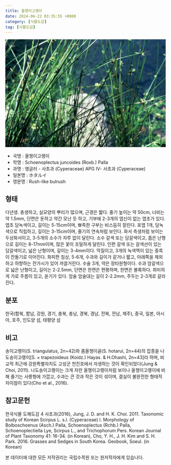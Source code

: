 ```yaml
---
title: 올챙이고랭이
date: 2024-06-22 03:35:55 +0800
category: [식물도감]
tag: [식물도감]
---
```




![올챙이고랭이](/assets/img/fileUpload/plants/basic/Cyperaceae/Scirpus/5548/5_th2.JPG)
- 국명 : 올챙이고랭이
- 학명 : Schoenoplectus juncoides (Roxb.) Palla
- 과명 : 앵글러 - 사초과 (Cyperaceae) APG Ⅳ- 사초과 (Cyperaceae)
- 일본명 : ホタルイ
- 영문명 : Rush-like bulrush


## 형태
다년생. 총생하고, 실모양의 뿌리가 많으며, 근경은 짧다. 줄기 높이는 약 50cm, 너비는 약 1.5mm, 단면은 둔하고 약간 모난 듯 하고, 기부에 2-3개의 엽신이 없는 엽초가 있다. 엽초 담녹색이고, 길이는 5-15cm이며, 뾰족한 구부는 비스듬히 잘린다. 포엽 1개, 담녹색으로 직립하고, 길이는 3-15cm이며, 줄기의 연속처럼 보인다. 화서 측생처럼 보이는 두상화서이고, 3-5개의 소수가 자루 없이 달린다. 소수 갈색 또는 담갈색이고, 좁은 난형으로 길이는 8-17mm이며, 많은 꽃이 조밀하게 달린다. 인편 갈색 또는 갈색선이 있는 담갈색이고, 넓은 난형이며, 길이는 3-4mm이다. 막질이고, 3개의 녹색맥이 있는 중륵이 잔돌기로 이어진다. 화피편 침상, 5-6개, 수과와 길이가 같거나 짧고, 아래쪽을 제외하고 하향하는 잔가시가 있어 까끌거린다. 수술 3개, 약은 장타원형이다. 수과 암갈색으로 넓은 난형이고, 길이는 2-2.5mm, 단면은 한면은 편평하며, 한면은 볼록하다. 희미하게 가로 주름이 있고, 윤기가 있다. 암술 암술대는 길이 2-2.2mm, 주두는 2-3개로 갈라진다.
## 분포
한국(함북, 함남, 강원, 경기, 충북, 충남, 경북, 경남, 전북, 전남, 제주), 중국, 일본, 아시아, 호주, 인도양 섬, 태평양 섬
## 비고
송이고랭이(S. triangulatus, 2n=42)와 좀올챙이골(S. hotarui, 2n=44)의 잡종을 나도송이고랭이[S. × trapezoideus (Koidz.) Hayas. & H.Ohashi, 2n=43]라 하며, 비교적 최근에 강원특별자치도 고성군 천진호에서 자생하는 것이 확인되었다(Jung & Choi, 2011). 나도송이고랭이는 크게 자란 올챙이고랭이처럼 보이나 올챙이고랭이에 비해 줄기는 사릉형에 가깝고, 수과는 큰 것과 작은 것이 섞이며, 결실이 불완전한 형태적 차이점이 있다(Cho et al., 2016).
## 참고문헌
한국식물 도해도감 4 사초과(2016), Jung, J. D. and H. K. Choi. 2011. Taxonomic study of Korean Scirpus L. s.l. (Cyperaceae) l. Morphology of Bolboschoenus (Asch.) Palla, Schoenoplectus (Rchb.) Palla, Schoenoplectiella Lye, Scirpus L., and Trichophorum Pers. Korean Journal of Plant Taxonomy 41: 16-34. (in Korean), Cho, Y. H., J. H. Kim and S. H. Park. 2016. Grasses and Sedges in South Korea. Geobook, Soeul. (in Korean)






본 데이터에 대한 모든 저작권리는 국립수목원 또는 원저작자에게 있습니다.
